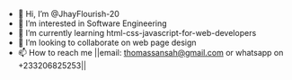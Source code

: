 - 👋 Hi, I’m @JhayFlourish-20
- 👀 I’m interested in Software Engineering
- 🌱 I’m currently learning html-css-javascript-for-web-developers
- 💞️ I’m looking to collaborate on web page design
- 📫 How to reach me ||email: thomassansah@gmail.com or whatsapp on +233206825253||

<!---
JhayFlourish-20/JhayFlourish-20 is a ✨ special ✨ repository because its `README.md` (this file) appears on your GitHub profile.
You can click the Preview link to take a look at your changes.
--->
